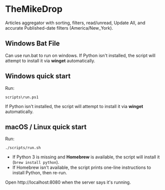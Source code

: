 # TheMikeDrop
Articles aggregator with sorting, filters, read/unread, Update All, and accurate Published-date filters (America/New_York).

## Windows Bat File

Can use run.bat to run on windows. If Python isn't installed, the script will attempt to install it via **winget** automatically.

## Windows quick start
Run:
```
scripts\run.ps1
```
If Python isn't installed, the script will attempt to install it via **winget** automatically.

## macOS / Linux quick start
Run:
```
./scripts/run.sh
```
- If Python 3 is missing and **Homebrew** is available, the script will install it (`brew install python`).
- If Homebrew isn't available, the script prints one-line instructions to install Python, then re-run.

Open http://localhost:8080 when the server says it's running.

